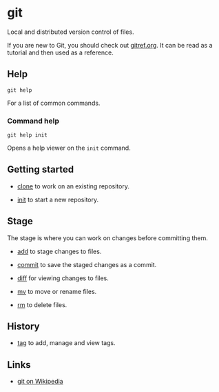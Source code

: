 # git

Local and distributed version control of files.

If you are new to Git, you should check out
[gitref.org](http://gitref.org/).
It can be read as a tutorial and then used as a reference.


## Help

	git help

For a list of common commands.


### Command help

	git help init

Opens a help viewer on the `init` command.


## Getting started

- [clone](./clone/) to work on an existing repository.

- [init](./init/) to start a new repository.


## Stage

The stage is where you can work on changes before committing them.

- [add](./add/) to stage changes to files.

- [commit](./commit/) to save the staged changes as a commit.

- [diff](./diff/) for viewing changes to files.

- [mv](./mv/) to move or rename files.

- [rm](./rm/) to delete files.


## History

- [tag](./tag/) to add, manage and view tags.


## Links

- [git on Wikipedia](https://en.wikipedia.org/wiki/Git_%28software%29)
